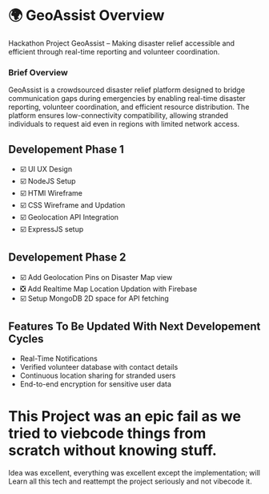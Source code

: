 # 🌍 GeoAssist Overview

Hackathon Project
GeoAssist – Making disaster relief accessible and efficient through real-time reporting and volunteer coordination.

### Brief Overview 

GeoAssist is a crowdsourced disaster relief platform designed to bridge communication gaps during emergencies by enabling real-time disaster reporting, volunteer coordination, and efficient resource distribution. The platform ensures low-connectivity compatibility, allowing stranded individuals to request aid even in regions with limited network access.


## Developement Phase 1 
- ☑️ UI UX Design
- ☑️ NodeJS Setup
- ☑️ HTMl Wireframe
- ☑️ CSS Wireframe and Updation
- ☑️ Geolocation API Integration
- ☑️ ExpressJS setup

## Developement Phase 2

- ☑️ Add Geolocation Pins on Disaster Map view
- ❎ Add Realtime Map Location Updation with Firebase
- ☑️ Setup MongoDB 2D space for API fetching 

## Features To Be Updated With Next Developement Cycles

-  Real-Time Notifications
-  Verified volunteer database with contact details
-  Continuous location sharing for stranded users
-  End-to-end encryption for sensitive user data

# This Project was an epic fail as we tried to viebcode things from scratch without knowing stuff. 
Idea was excellent, everything was excellent except the implementation; will Learn all this tech and reattempt the project seriously and not vibecode it.  
